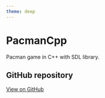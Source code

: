 ```yaml
---
theme: deep
---
```


# PacmanCpp

Pacman game in C++ with SDL library.

## GitHub repository

[View on GitHub](https://github.com/EthanAndreas/PacmanCpp)
